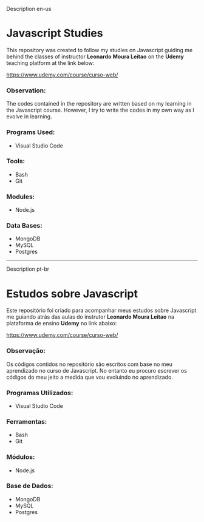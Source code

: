 Description en-us
# Javascript Studies

This repository was created to follow my studies on Javascript guiding me behind the classes of instructor **Leonardo Moura Leitao** on the **Udemy** teaching platform at the link below:

https://www.udemy.com/course/curso-web/

### Observation:

The codes contained in the repository are written based on my learning in the Javascript course. However, I try to write the codes in my own way as I evolve in learning.

###  Programs Used:

- Visual Studio Code

### Tools:

- Bash
- Git


### Modules:

- Node.js

### Data Bases:

- MongoDB
- MySQL
- Postgres 

------
Description pt-br
# Estudos sobre Javascript

Este repositório foi criado para acompanhar meus estudos sobre Javascript me guiando atrás das aulas do instrutor **Leonardo Moura Leitao** na plataforma de ensino **Udemy** no link abaixo:

https://www.udemy.com/course/curso-web/

### Observação:

Os códigos contidos no repositório são escritos com base no meu aprendizado no curso de Javascript. No entanto eu procuro escrever os códigos do meu jeito a medida que vou evoluindo no aprendizado.

### Programas Utilizados:

- Visual Studio Code

### Ferramentas:

- Bash
- Git

### Módulos:

- Node.js

### Base de Dados:

- MongoDB
- MySQL
- Postgres 
